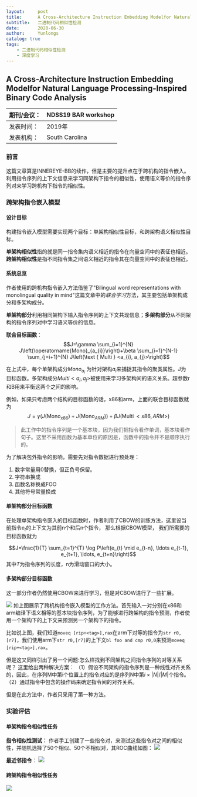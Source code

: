 ```yaml
---
layout:     post
title:      A Cross-Architecture Instruction Embedding Modelfor Natural Language Processing-Inspired Binary Code Analysis
subtitle:   二进制代码相似性检测
date:       2020-06-30
author:     Yunlongs
catalog: true
tags:
    - 二进制代码相似性检测
    - 深度学习
---
```



## A Cross-Architecture Instruction Embedding Modelfor Natural Language Processing-Inspired Binary Code Analysis
|期刊/会议： |NDSS19 BAR workshop|
| ---|---|
|发表时间：|2019年|
|发表机构：|South Carolina|

### 前言
这篇文章算是INNEREYE-BB的续作，但是主要的提升点在于跨机构的指令嵌入。利用指令序列的上下文信息来学习同架构下指令的相似性，使用语义等价的指令序列对来学习跨机构下指令的相似性。

### 跨架构指令嵌入模型
#### 设计目标
构建指令嵌入模型需要实现两个目标：单架构相似性目标，和跨架构语义相似性目标。

**单架构相似性**指的就是同一指令集内语义相近的指令在向量空间中的表征也相近。**跨架构相似性**是指不同指令集之间语义相近的指令其在向量空间中的表征也相近。

#### 系统总览
作者使用的跨机构指令嵌入方法借鉴了"Bilingual word representations with monolingual quality in mind"这篇文章中的*联合学习*方法，其主要包括单架构成分和多架构成分。

**单架构部分**利用相同架构下输入指令序列的上下文共现信息；**多架构部分**从不同架构的指令序列对中学习语义等价的信息。

**联合目标函数**：
$$J=\gamma \sum_{i=1}^{N} J\left(\operatorname{Mono}_{a_{i}}\right)+\beta \sum_{i=1}^{N-1} \sum_{j=i+1}^{N} J\left(\text { Multi } <a_{i}, a_{j}>\right)$$

在上式中，每个单架构成分$Mono_{a_i}$ 为针对架构$a_i$来捕捉其指令的聚类属性。J为目标函数。多架构成分$Multi<a_i,a_j>$被使用来学习多架构间的语义关系。超参数r和B用来平衡这两个之间的影响。

例如，如果只考虑两个结构的目标函数的话，x86和arm，上面的联合目标函数就为
$$J=\gamma\left(J\left(\operatorname{Mono}_ {x 86}\right)+J\left(\operatorname{Mono}_{A R M}\right)\right)+\beta J(\operatorname{Multi} <x 86, A R M>)$$

>此工作中的指令序列是一个基本块，因为我们把指令看作单词，基本块看作句子。这里不采用函数为基本单位的原因是，函数中的指令并不是顺序执行的。

为了解决包外指令的影响，需要先对指令数据进行预处理：
1. 数字常量用0替换，但正负号保留。
2. 字符串换成<STR>
3. 函数名称换成FOO
4. 其他符号常量换成<TAG>

#### 单架构部分目标函数
在处理单架构指令嵌入的目标函数时，作者利用了CBOW的训练方法，这里设当前指令$e_t$的上下文为其前n个和后n个指令， 那么根据CBOW模型， 我们所需要的目标函数就为

$$J=\frac{1}{T} \sum_{t=1}^{T} \log P\left(e_{t} \mid e_{t-n}, \ldots e_{t-1}, e_{t+1}, \ldots, e_{t+n}\right)$$
其中$T$为指令序列的长度，n为滑动窗口的大小。

#### 多架构部分目标函数
这一部分作者仍然使用CBOW来进行学习，但是对CBOW进行了一些扩展。

![](https://yunlongs-1253041399.cos.ap-chengdu.myqcloud.com/image/Similary_Detection/104.png)
如上图展示了跨机构指令嵌入模型的工作方法。首先输入一对分别在x86和arm编译下语义相等的基本块指令序列，为了能够进行跨架构的指令预测，作者使用一个架构下的上下文来预测另一个架构下的指令。

比如说上图，我们知道`moveq [rip+<tag>],rax`在arm下对等的指令为`str r0,[r7]`，我们使用arm下`str r0,[r7]`的上下文`bl foo and cmp r0,0`来预测`moveq [rip+<tag>],rax`。

但是这又同样引出了另一个问题:怎么样找到不同架构之间指令序列的对等关系呢？
这里给出两种解决方案：
（1）假设不同架构的指令序列是一种线性对齐关系的，因此，在序列M中第i个位置上的指令对应的是序列N中第$i \times |N|/|M|$个指令。
（2）通过指令中包含的操作码来确定指令间的对齐关系。

但是在此方法中，作者只采用了第一种方法。

### 实验评估
#### 单架构指令相似性任务
**指令相似性测试：** 作者手工创建了一些指令对，来测试这些指令对之间的相似性，并随机选择了50个相似、50个不相似对，其ROC曲线如图：
![](https://yunlongs-1253041399.cos.ap-chengdu.myqcloud.com/image/Similary_Detection/105.png)

**最近邻指令**：
![](https://yunlongs-1253041399.cos.ap-chengdu.myqcloud.com/image/Similary_Detection/106.png)

#### 跨架构指令相似性任务
![](https://yunlongs-1253041399.cos.ap-chengdu.myqcloud.com/image/Similary_Detection/107.png)